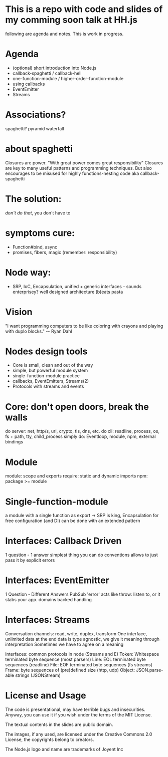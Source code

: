 # This is a repo with code and slides of my comming soon talk at HH.js

following are agenda and notes. This is work in progress.

# Agenda
* (optional) short introduction into Node.js
* callback-spaghetti / callback-hell
* one-function-module / higher-order-function-module
* using callbacks
* EventEmitter
* Streams

# Associations?
spaghetti?
pyramid
waterfall

# about spaghetti
Closures are power.
"With great power comes great responsibility"
Closures are key to many useful patterns and programming techniques. But also encourages to be misused for
highly functions-nesting code aka callback-spaghetti

# The solution:
*don't do that*, you don't have to

# symptoms cure:
- Function#bind, async
- promises, fibers, magic (remember: responsibility)

# Node way:
- SRP, IoC, Encapsulation, unified + generic interfaces -
sounds enterprisey?
well designed architecture (b)eats pasta

# Vision
"I want programming computers to be like coloring with crayons and playing with
duplo blocks." -- Ryan Dahl

# Nodes design tools
- Core is small, clean and out of the way
- simple, but powerful module system
- single-function-module practice
- callbacks, EventEmitters, Streams(2)
- Protocols with streams and events

# Core: don't open doors, break the walls
do server: net, http/s, url, crypto, tls, dns, etc.
do cli: readline, process, os, fs + path, tty, child_process
simply do: Eventloop, module, npm, external bindings

# Module
module: scope and exports
require: static and dynamic imports
npm: package >= module

# Single-function-module
a module with a single function as export
-> SRP is king, Encapsulation for free
configuration (and DI) can be done with an extended pattern

# Interfaces: Callback Driven
1 question - 1 answer
simplest thing you can do
conventions allows to just pass it by
explicit errors

# Interfaces: EventEmitter
1 Question - Different Answers
PubSub
'error' acts like throw: listen to, or it stabs your app.
domains backed handling

# Interfaces: Streams
Conversation channels: read, write, duplex, transform
One interface, unlimited data
at the end data is type agnostic, we give it meaning through interpretation
Sometimes we have to agree on a meaning

Interfaces: common protocols in node (Streams and E)
Token: Whitespace terminated byte sequence (most parsers)
Line: EOL terminated byte sequences (readline)
File: EOF terminated byte sequences (fs streams)
Frame: byte sequences of (pre)defined size (http, udp)
Object: JSON.parse-able strings (JSONStream)

# License and Usage

The code is presentational, may have terrible bugs and insecurities. Anyway, you can use it if you wish under the terms of the MIT License.

The textual contents in the slides are public domain.

The images, if any used, are licensed under the Creative Commons 2.0 License, the copyrights belong to creators.

The Node.js logo and name are trademarks of Joyent Inc


